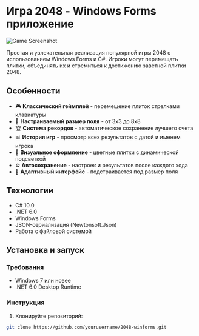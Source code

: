 # Игра 2048 - Windows Forms приложение

![Game Screenshot](screenshot.png)

Простая и увлекательная реализация популярной игры 2048 с использованием Windows Forms и C#. Игроки могут перемещать плитки, объединять их и стремиться к достижению заветной плитки 2048.

## Особенности

- 🎮 **Классический геймплей** - перемещение плиток стрелками клавиатуры
- 📏 **Настраиваемый размер поля** - от 3x3 до 8x8
- 🏆 **Система рекордов** - автоматическое сохранение лучшего счета
- 📊 **История игр** - просмотр всех результатов с датой и именем игрока
- 🎨 **Визуальное оформление** - цветные плитки с динамической подсветкой
- ⚙️ **Автосохранение** - настроек и результатов после каждого хода
- 📱 **Адаптивный интерфейс** - подстраивается под размер поля

## Технологии

- C# 10.0
- .NET 6.0
- Windows Forms
- JSON-сериализация (Newtonsoft.Json)
- Работа с файловой системой

## Установка и запуск

### Требования
- Windows 7 или новее
- .NET 6.0 Desktop Runtime

### Инструкция
1. Клонируйте репозиторий:
```bash
git clone https://github.com/yourusername/2048-winforms.git
